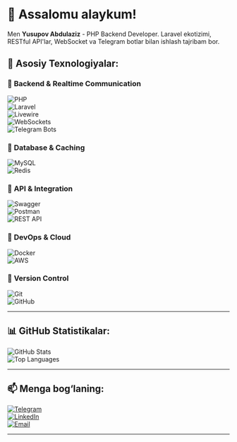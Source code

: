 # 👋 Assalomu alaykum!  
Men **Yusupov Abdulaziz** - PHP Backend Developer. Laravel ekotizimi, RESTful API'lar, WebSocket va Telegram botlar bilan ishlash tajribam bor.

## 🚀 Asosiy Texnologiyalar:
### 🔹 **Backend & Realtime Communication**  
![PHP](https://img.shields.io/badge/PHP-777BB4?style=for-the-badge&logo=php&logoColor=white)  
![Laravel](https://img.shields.io/badge/Laravel-red?style=for-the-badge&logo=laravel&logoColor=white)  
![Livewire](https://img.shields.io/badge/Livewire-blue?style=for-the-badge&logo=livewire&logoColor=white)  
![WebSockets](https://img.shields.io/badge/WebSockets-%2300f?style=for-the-badge&logo=websocket&logoColor=white)  
![Telegram Bots](https://img.shields.io/badge/Telegram%20Bots-%2326A5E4?style=for-the-badge&logo=telegram&logoColor=white)  

### 🔹 **Database & Caching**  
![MySQL](https://img.shields.io/badge/MySQL-4479A1?style=for-the-badge&logo=mysql&logoColor=white)  
![Redis](https://img.shields.io/badge/Redis-DC382D?style=for-the-badge&logo=redis&logoColor=white)  

### 🔹 **API & Integration**  
![Swagger](https://img.shields.io/badge/Swagger-green?style=for-the-badge&logo=swagger&logoColor=white)  
![Postman](https://img.shields.io/badge/Postman-orange?style=for-the-badge&logo=postman&logoColor=white)  
![REST API](https://img.shields.io/badge/REST%20API-%2300f?style=for-the-badge)  

### 🔹 **DevOps & Cloud**  
![Docker](https://img.shields.io/badge/Docker-blue?style=for-the-badge&logo=docker&logoColor=white)  
![AWS](https://img.shields.io/badge/AWS-FF9900?style=for-the-badge&logo=amazon-aws&logoColor=white)  

### 🔹 **Version Control**  
![Git](https://img.shields.io/badge/Git-F05032?style=for-the-badge&logo=git&logoColor=white)  
![GitHub](https://img.shields.io/badge/GitHub-black?style=for-the-badge&logo=github&logoColor=white)  

---

## 📊 GitHub Statistikalar:
![GitHub Stats](https://github-readme-stats.vercel.app/api?username=yourusername&show_icons=true&theme=radical)  
![Top Languages](https://github-readme-stats.vercel.app/api/top-langs/?username=yourusername&layout=compact&theme=radical)  

---

## 📫 Menga bog‘laning:  
[![Telegram](https://img.shields.io/badge/Telegram-blue?style=for-the-badge&logo=telegram&logoColor=white)](https://t.me/yourusername)  
[![LinkedIn](https://img.shields.io/badge/LinkedIn-blue?style=for-the-badge&logo=linkedin&logoColor=white)](https://linkedin.com/in/yourusername)  
[![Email](https://img.shields.io/badge/Email-D14836?style=for-the-badge&logo=gmail&logoColor=white)](mailto:your@email.com)  

---
